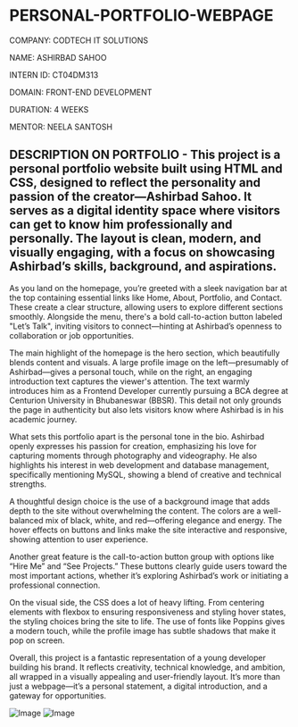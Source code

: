 # PERSONAL-PORTFOLIO-WEBPAGE

COMPANY: CODTECH IT SOLUTIONS

NAME: ASHIRBAD SAHOO

INTERN ID: CT04DM313

DOMAIN: FRONT-END DEVELOPMENT

DURATION: 4 WEEKS

MENTOR: NEELA SANTOSH

## DESCRIPTION ON PORTFOLIO - This project is a personal portfolio website built using HTML and CSS, designed to reflect the personality and passion of the creator—Ashirbad Sahoo. It serves as a digital identity space where visitors can get to know him professionally and personally. The layout is clean, modern, and visually engaging, with a focus on showcasing Ashirbad’s skills, background, and aspirations.

As you land on the homepage, you’re greeted with a sleek navigation bar at the top containing essential links like Home, About, Portfolio, and Contact. These create a clear structure, allowing users to explore different sections smoothly. Alongside the menu, there's a bold call-to-action button labeled "Let’s Talk", inviting visitors to connect—hinting at Ashirbad’s openness to collaboration or job opportunities.

The main highlight of the homepage is the hero section, which beautifully blends content and visuals. A large profile image on the left—presumably of Ashirbad—gives a personal touch, while on the right, an engaging introduction text captures the viewer's attention. The text warmly introduces him as a Frontend Developer currently pursuing a BCA degree at Centurion University in Bhubaneswar (BBSR). This detail not only grounds the page in authenticity but also lets visitors know where Ashirbad is in his academic journey.

What sets this portfolio apart is the personal tone in the bio. Ashirbad openly expresses his passion for creation, emphasizing his love for capturing moments through photography and videography. He also highlights his interest in web development and database management, specifically mentioning MySQL, showing a blend of creative and technical strengths.

A thoughtful design choice is the use of a background image that adds depth to the site without overwhelming the content. The colors are a well-balanced mix of black, white, and red—offering elegance and energy. The hover effects on buttons and links make the site interactive and responsive, showing attention to user experience.

Another great feature is the call-to-action button group with options like “Hire Me” and “See Projects.” These buttons clearly guide users toward the most important actions, whether it’s exploring Ashirbad’s work or initiating a professional connection.

On the visual side, the CSS does a lot of heavy lifting. From centering elements with flexbox to ensuring responsiveness and styling hover states, the styling choices bring the site to life. The use of fonts like Poppins gives a modern touch, while the profile image has subtle shadows that make it pop on screen.

Overall, this project is a fantastic representation of a young developer building his brand. It reflects creativity, technical knowledge, and ambition, all wrapped in a visually appealing and user-friendly layout. It’s more than just a webpage—it’s a personal statement, a digital introduction, and a gateway for opportunities.

![Image](https://github.com/user-attachments/assets/405a6c1f-380d-4eb1-9b3c-0d4f19764b27)
![Image](https://github.com/user-attachments/assets/405a6c1f-380d-4eb1-9b3c-0d4f19764b27)
